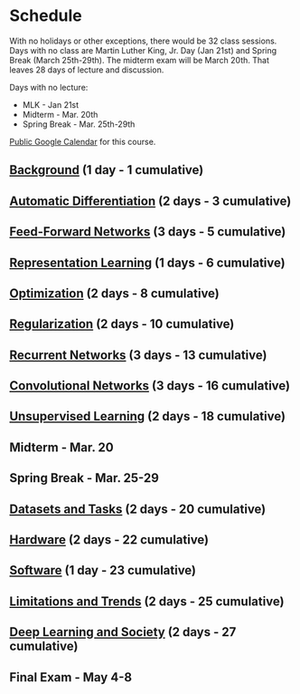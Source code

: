 # Schedule

With no holidays or other exceptions, there would be 32 class sessions. Days with no class are Martin Luther King, Jr. Day (Jan 21st) and Spring Break (March 25th-29th). The midterm exam will be March 20th. That leaves 28 days of lecture and discussion.

Days with no lecture:
* MLK - Jan 21st
* Midterm - Mar. 20th
* Spring Break - Mar. 25th-29th

[Public Google Calendar](https:/calendar.google.com/calendar/b/2?cid=Y3NjaTU5MjJzcHJpbmcyMDE5QGdtYWlsLmNvbQ) for this course.

## [Background](https:/ndronen.github.io/csci5922/background.html) (1 day - 1 cumulative)

## [Automatic Differentiation](https:/ndronen.github.io/csci5922/automatic-differentiation.html) (2 days - 3 cumulative)

## [Feed-Forward Networks](https:/ndronen.github.io/csci5922/feed-forward-networks.html) (3 days - 5 cumulative)

## [Representation Learning](https:/ndronen.github.io/csci5922/representation-learning.html) (1 days - 6 cumulative)

## [Optimization](https:/ndronen.github.io/csci5922/optimization.html) (2 days - 8 cumulative)

## [Regularization](https:/ndronen.github.io/csci5922/regularization.html) (2 days - 10 cumulative)

## [Recurrent Networks](https:/ndronen.github.io/csci5922/recurrent-networks.html) (3 days - 13 cumulative)

## [Convolutional Networks](https:/ndronen.github.io/csci5922/convolutional-networks.html) (3 days - 16 cumulative)

## [Unsupervised Learning](https:/ndronen.github.io/csci5922/unsupervised-learning.html) (2 days - 18 cumulative)

## Midterm - Mar. 20

## Spring Break - Mar. 25-29

## [Datasets and Tasks](https:/ndronen.github.io/csci5922/datasets-and-tasks.html) (2 days - 20 cumulative)

## [Hardware](https:/ndronen.github.io/csci5922/hardware.html) (2 days - 22 cumulative)

## [Software](https:/ndronen.github.io/csci5922/software.html) (1 day - 23 cumulative)

## [Limitations and Trends](https:/ndronen.github.io/csci5922/limitations-and-trends.html) (2 days - 25 cumulative)

## [Deep Learning and Society](https:/ndronen.github.io/csci5922/deep-learning-and-society.html) (2 days - 27 cumulative)

## Final Exam - May 4-8
